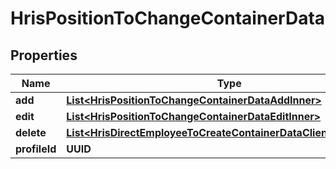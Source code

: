 

# HrisPositionToChangeContainerData


## Properties

| Name | Type | Description | Notes |
|------------ | ------------- | ------------- | -------------|
|**add** | [**List&lt;HrisPositionToChangeContainerDataAddInner&gt;**](HrisPositionToChangeContainerDataAddInner.md) |  |  [optional] |
|**edit** | [**List&lt;HrisPositionToChangeContainerDataEditInner&gt;**](HrisPositionToChangeContainerDataEditInner.md) |  |  [optional] |
|**delete** | [**List&lt;HrisDirectEmployeeToCreateContainerDataClientLegalEntity&gt;**](HrisDirectEmployeeToCreateContainerDataClientLegalEntity.md) |  |  [optional] |
|**profileId** | **UUID** |  |  |



